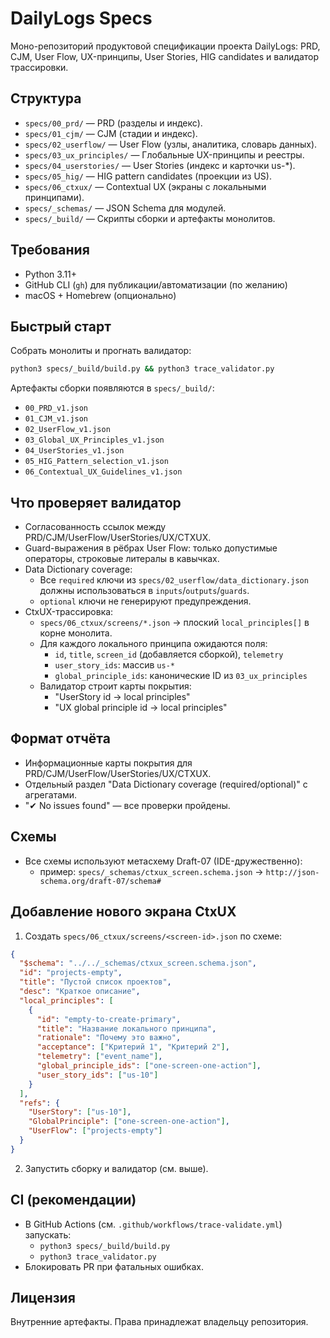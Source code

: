 # DailyLogs Specs

Моно-репозиторий продуктовой спецификации проекта DailyLogs: PRD, CJM, User Flow, UX-принципы, User Stories, HIG candidates и валидатор трассировки.

## Структура
- `specs/00_prd/` — PRD (разделы и индекс).
- `specs/01_cjm/` — CJM (стадии и индекс).
- `specs/02_userflow/` — User Flow (узлы, аналитика, словарь данных).
- `specs/03_ux_principles/` — Глобальные UX-принципы и реестры.
- `specs/04_userstories/` — User Stories (индекс и карточки us-*).
- `specs/05_hig/` — HIG pattern candidates (проекции из US).
- `specs/06_ctxux/` — Contextual UX (экраны с локальными принципами).
- `specs/_schemas/` — JSON Schema для модулей.
- `specs/_build/` — Скрипты сборки и артефакты монолитов.

## Требования
- Python 3.11+
- GitHub CLI (`gh`) для публикации/автоматизации (по желанию)
- macOS + Homebrew (опционально)

## Быстрый старт
Собрать монолиты и прогнать валидатор:

```bash
python3 specs/_build/build.py && python3 trace_validator.py
```

Артефакты сборки появляются в `specs/_build/`:
- `00_PRD_v1.json`
- `01_CJM_v1.json`
- `02_UserFlow_v1.json`
- `03_Global_UX_Principles_v1.json`
- `04_UserStories_v1.json`
- `05_HIG_Pattern_selection_v1.json`
- `06_Contextual_UX_Guidelines_v1.json`

## Что проверяет валидатор
- Согласованность ссылок между PRD/CJM/UserFlow/UserStories/UX/CTXUX.
- Guard-выражения в рёбрах User Flow: только допустимые операторы, строковые литералы в кавычках.
- Data Dictionary coverage:
  - Все `required` ключи из `specs/02_userflow/data_dictionary.json` должны использоваться
    в `inputs`/`outputs`/`guards`.
  - `optional` ключи не генерируют предупреждения.
- CtxUX-трассировка:
  - `specs/06_ctxux/screens/*.json` → плоский `local_principles[]` в корне монолита.
  - Для каждого локального принципа ожидаются поля:
    - `id`, `title`, `screen_id` (добавляется сборкой), `telemetry`
    - `user_story_ids`: массив `us-*`
    - `global_principle_ids`: канонические ID из `03_ux_principles`
  - Валидатор строит карты покрытия:
    - "UserStory id → local principles"
    - "UX global principle id → local principles"

## Формат отчёта
- Информационные карты покрытия для PRD/CJM/UserFlow/UserStories/UX/CTXUX.
- Отдельный раздел "Data Dictionary coverage (required/optional)" с агрегатами.
- "✔ No issues found" — все проверки пройдены.

## Схемы
- Все схемы используют метасхему Draft-07 (IDE-дружественно):
  - пример: `specs/_schemas/ctxux_screen.schema.json` → `http://json-schema.org/draft-07/schema#`

## Добавление нового экрана CtxUX
1) Создать `specs/06_ctxux/screens/<screen-id>.json` по схеме:
```json
{
  "$schema": "../../_schemas/ctxux_screen.schema.json",
  "id": "projects-empty",
  "title": "Пустой список проектов",
  "desc": "Краткое описание",
  "local_principles": [
    {
      "id": "empty-to-create-primary",
      "title": "Название локального принципа",
      "rationale": "Почему это важно",
      "acceptance": ["Критерий 1", "Критерий 2"],
      "telemetry": ["event_name"],
      "global_principle_ids": ["one-screen-one-action"],
      "user_story_ids": ["us-10"]
    }
  ],
  "refs": {
    "UserStory": ["us-10"],
    "GlobalPrinciple": ["one-screen-one-action"],
    "UserFlow": ["projects-empty"]
  }
}
```
2) Запустить сборку и валидатор (см. выше).

## CI (рекомендации)
- В GitHub Actions (см. `.github/workflows/trace-validate.yml`) запускать:
  - `python3 specs/_build/build.py`
  - `python3 trace_validator.py`
- Блокировать PR при фатальных ошибках.

## Лицензия
Внутренние артефакты. Права принадлежат владельцу репозитория.
